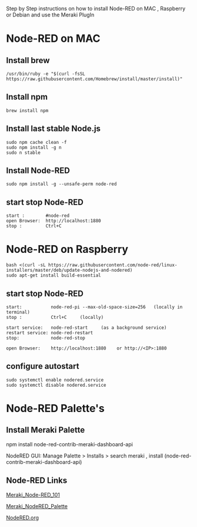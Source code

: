 Step by Step instructions on how to install Node-RED on MAC , Raspberry or Debian
and use the Meraki PlugIn

# Node-RED on MAC

## Install brew
    /usr/bin/ruby -e "$(curl -fsSL https://raw.githubusercontent.com/Homebrew/install/master/install)"

## Install npm
    brew install npm

## Install last stable Node.js
    sudo npm cache clean -f
    sudo npm install -g n
    sudo n stable


## Install Node-RED
    sudo npm install -g --unsafe-perm node-red


## start stop Node-RED
    start :        #node-red
    open Browser:  http://localhost:1880
    stop :         Ctrl+C 



# Node-RED on Raspberry
    bash <(curl -sL https://raw.githubusercontent.com/node-red/linux-installers/master/deb/update-nodejs-and-nodered)
    sudo apt-get install build-essential
    
## start stop Node-RED
    start:           node-red-pi --max-old-space-size=256   (locally in terminal)
    stop :           Ctrl+C     (locally)
    
    start service:   node-red-start     (as a background service)
    restart service: node-red-restart 
    stop:            node-red-stop
    
    open Browser:    http://localhost:1880    or http://<IP>:1880
    
## configure autostart
    sudo systemctl enable nodered.service
    sudo systemctl disable nodered.service
    


# Node-RED Palette's

## Install Meraki Palette

npm install node-red-contrib-meraki-dashboard-api

NodeRED GUI:
  Manage Palette > Installs > search meraki , install
  (node-red-contrib-meraki-dashboard-api)


## Node-RED Links
[Meraki_Node-RED_101]

[Meraki_NodeRED_Palette]

[NodeRED.org]




[Meraki_Node-RED_101]: <https://developer.cisco.com/docs/meraki-dashboard-api-node-red-node/>
[Meraki_NodeRED_Palette]: <https://github.com/dexterlabora/node-red-contrib-meraki-dashboard-api>
[NodeRED.org]: <https://nodered.org/docs/getting-started/raspberrypi>

